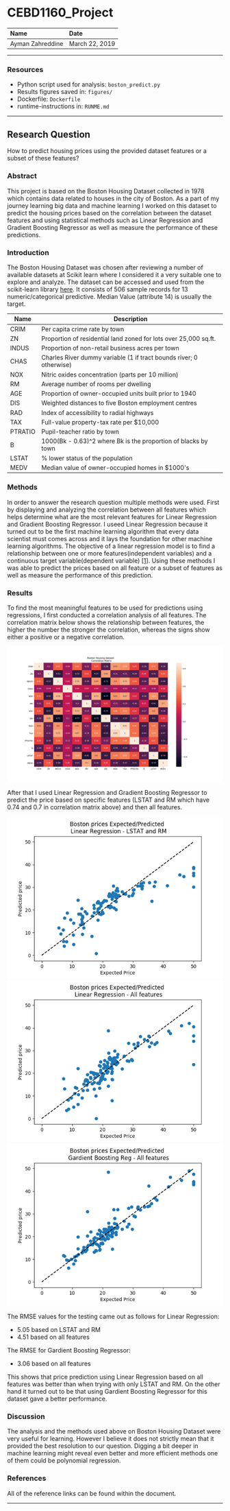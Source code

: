 # CEBD1160_Project

| Name | Date |
|:-------|:---------------|
|Ayman Zahreddine | March 22, 2019|

-----

### Resources

- Python script used for analysis: `boston_predict.py`
- Results figures saved in: `figures/`
- Dockerfile: `Dockerfile`
- runtime-instructions in: `RUNME.md`

-----

## Research Question

How to predict housing prices using the provided dataset features or a subset of these features?

### Abstract

This project is based on the Boston Housing Dataset collected in 1978 which contains data related to houses in the city of Boston. As a part of my journey learning big data and machine learning I worked on this dataset to predict the housing prices based on the correlation between the dataset features and using statistical methods such as Linear Regression and Gradient Boosting Regressor as well as measure the performance of these predictions.

### Introduction

The Boston Housing Dataset was chosen after reviewing a number of available datasets at Scikit learn where I considered it a very suitable one to explore and analyze. The dataset can be accessed and used from the scikit-learn library [here](https://scikit-learn.org/stable/datasets/index.html#boston-house-prices-dataset). It consists of 506 sample records for 13 numeric/categorical predictive. Median Value (attribute 14) is usually the target.

| Name    | Description
| --------|--------------
| CRIM    | Per capita crime rate by town
| ZN      | Proportion of residential land zoned for lots over 25,000 sq.ft.
| INDUS   | Proportion of non-retail business acres per town
| CHAS    | Charles River dummy variable (1 if tract bounds river; 0 otherwise)
| NOX     | Nitric oxides concentration (parts per 10 million)
| RM      | Average number of rooms per dwelling
| AGE     | Proportion of owner-occupied units built prior to 1940
| DIS     | Weighted distances to five Boston employment centres
| RAD     | Index of accessibility to radial highways
| TAX     | Full-value property-tax rate per $10,000
| PTRATIO | Pupil-teacher ratio by town
| B       | 1000(Bk - 0.63)^2 where Bk is the proportion of blacks by town
| LSTAT   | % lower status of the population
| MEDV    | Median value of owner-occupied homes in $1000's
 

### Methods

In order to answer the research question multiple methods were used. First by displaying and analyzing the correlation between all features which helps determine what are the most relevant features for Linear Regression and Gradient Boosting Regressor. I useed Linear Regression because it turned out to be the first machine learning algorithm that every data scientist must comes across and it lays the foundation for other machine learning algorithms. The objective of a linear regression model is to find a relationship between one or more features(independent variables) and a continuous target variable(dependent variable) [[1]](https://towardsdatascience.com/linear-regression-using-python-b136c91bf0a2). Using these methods I was able to predict the prices based on all feature or a subset of features as well as measure the performance of this prediction.

### Results

To find the most meaningful features to be used for predictions using regressions, I first conducted a correlation analysis of all features. The correlation matrix below shows the relationship between features, the higher the number the stronger the correlation, whereas the signs show either a positive or a negative correlation.

![Correlation](./figures/corrolation.png)

After that I used Linear Regression and Gradient Boosting Regressor to predict the price based on specific features (LSTAT and RM which have 0.74 and 0.7 in correlation matrix above) and then all features.

![LR_LSTAT_RM](./figures/predict_price_LSTAT_RM_based.png)
![LR](./figures/predict_price.png)
![GARD](./figures/GardBR.png)

The RMSE values for the testing came out as follows for Linear Regression:
- 5.05 based on LSTAT and RM 
- 4.51 based on all features

The RMSE for Gardient Boosting Regressor:
- 3.06 based on all features

This shows that price prediction using Linear Regression based on all features was better than when trying with only LSTAT and RM. On the other hand it turned out to be that using Gardient Boosting Regressor for this dataset gave a better performance.


### Discussion

The analysis and the methods used above on Boston Housing Dataset were very useful for learning. However I believe it does not strictly mean that it provided the best resolution to our question. Digging a bit deeper in machine learning might reveal even better and more efficient methods one of them could be polynomial regression.

### References
All of the reference links can be found within the document.

-------
